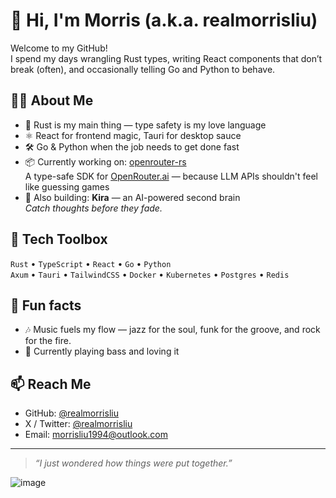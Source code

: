 # 👋 Hi, I'm Morris (a.k.a. realmorrisliu)

Welcome to my GitHub!  
I spend my days wrangling Rust types, writing React components that don’t break (often), and occasionally telling Go and Python to behave.

## 👨‍💻 About Me

- 🦀 Rust is my main thing — type safety is my love language
- ⚛️ React for frontend magic, Tauri for desktop sauce
- 🛠️ Go & Python when the job needs to get done fast
- 📦 Currently working on: [openrouter-rs](https://github.com/realmorrisliu/openrouter-rs)  
  A type-safe SDK for [OpenRouter.ai](https://openrouter.ai) — because LLM APIs shouldn't feel like guessing games
- 🎇 Also building: **Kira** — an AI-powered second brain  
  _Catch thoughts before they fade._

## 🧰 Tech Toolbox

`Rust` • `TypeScript` • `React` • `Go` • `Python`  
`Axum` • `Tauri` • `TailwindCSS` • `Docker` • `Kubernetes` • `Postgres` • `Redis`

## 🎸 Fun facts

- 🎶 Music fuels my flow — jazz for the soul, funk for the groove, and rock for the fire.
- 🎸 Currently playing bass and loving it

## 📫 Reach Me

- GitHub: [@realmorrisliu](https://github.com/realmorrisliu)
- X / Twitter: [@realmorrisliu](https://x.com/realmorrisliu)
- Email: morrisliu1994@outlook.com

---

> _“I just wondered how things were put together.”_

![image](https://github.com/user-attachments/assets/aafb92de-9c63-4f30-9116-79e9f98963fb)
